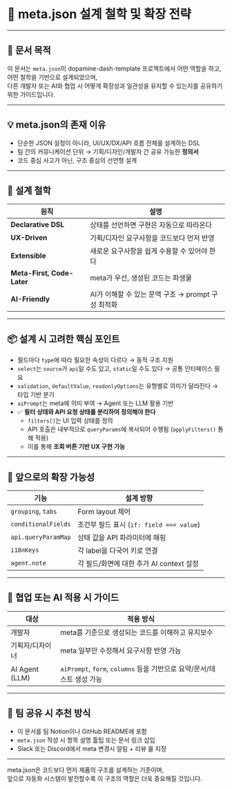# 🧠 meta.json 설계 철학 및 확장 전략

---

## 🎯 문서 목적

이 문서는 `meta.json`이 dopamine-dash-template 프로젝트에서 어떤 역할을 하고,  
어떤 철학을 기반으로 설계되었으며,  
다른 개발자 또는 AI와 협업 시 어떻게 확장성과 일관성을 유지할 수 있는지를 공유하기 위한 가이드입니다.

---

## 💡 meta.json의 존재 이유

- 단순한 JSON 설정이 아니라, UI/UX/DX/API 흐름 전체를 설계하는 DSL
- 팀 간의 커뮤니케이션 단위 → 기획/디자인/개발자 간 공유 가능한 **정의서**
- 코드 중심 사고가 아닌, 구조 중심의 선언형 설계

---

## 📐 설계 철학

| 원칙                       | 설명                                               |
| -------------------------- | -------------------------------------------------- |
| **Declarative DSL**        | 상태를 선언하면 구현은 자동으로 따라온다           |
| **UX-Driven**              | 기획/디자인 요구사항을 코드보다 먼저 반영          |
| **Extensible**             | 새로운 요구사항을 쉽게 수용할 수 있어야 한다       |
| **Meta-First, Code-Later** | meta가 우선, 생성된 코드는 파생물                  |
| **AI-Friendly**            | AI가 이해할 수 있는 문맥 구조 → prompt 구성 최적화 |

---

## 📦 설계 시 고려한 핵심 포인트

- 필드마다 `type`에 따라 필요한 속성이 다르다 → 동적 구조 지원
- `select`는 `source`가 `api`일 수도 있고, `static`일 수도 있다 → 공통 인터페이스 필요
- `validation`, `defaultValue`, `readonlyOptions`는 유형별로 의미가 달라진다 → 타입 기반 분기
- `aiPrompt`는 meta에 의미 부여 → Agent 또는 LLM 활용 기반
- ✅ **필터 상태와 API 요청 상태를 분리하여 정의해야 한다**
  - `filters[]`는 UI 입력 상태를 정의
  - API 호출은 내부적으로 `queryParams`에 복사되어 수행됨 (`applyFilters()` 통해 적용)
  - 이를 통해 **조회 버튼 기반 UX 구현 가능**

---

## 🔧 앞으로의 확장 가능성

| 기능                | 설계 방향                                |
| ------------------- | ---------------------------------------- |
| `grouping`, `tabs`  | Form layout 제어                         |
| `conditionalFields` | 조건부 필드 표시 (`if: field === value`) |
| `api.queryParamMap` | 상태 값을 API 파라미터에 매핑            |
| `i18nKeys`          | 각 label을 다국어 키로 연결              |
| `agent.note`        | 각 필드/화면에 대한 추가 AI context 설정 |

---

## 🧠 협업 또는 AI 적용 시 가이드

| 대상            | 적용 방식                                                              |
| --------------- | ---------------------------------------------------------------------- |
| 개발자          | meta를 기준으로 생성되는 코드를 이해하고 유지보수                      |
| 기획자/디자이너 | meta 일부만 수정해서 요구사항 반영 가능                                |
| AI Agent (LLM)  | `aiPrompt`, `form`, `columns` 등을 기반으로 요약/문서/테스트 생성 가능 |

---

## 🤝 팀 공유 시 추천 방식

- 이 문서를 팀 Notion이나 GitHub README에 포함
- `meta.json` 작성 시 항목 설명 툴팁 또는 문서 링크 삽입
- Slack 또는 Discord에서 meta 변경시 알림 + 리뷰 룰 지정

---

meta.json은 코드보다 먼저 제품의 구조를 설계하는 기준이며,  
앞으로 자동화 시스템이 발전할수록 이 구조의 역할은 더욱 중요해질 것입니다.